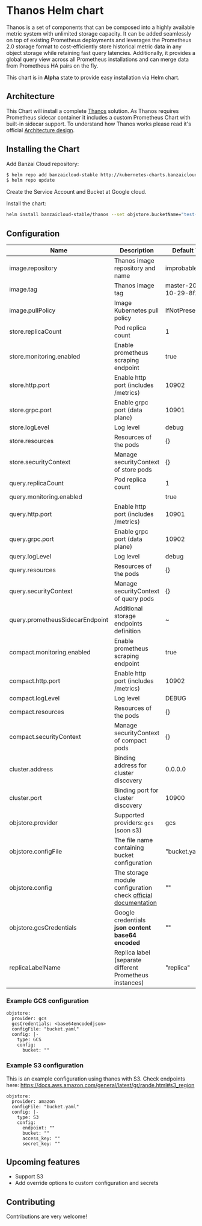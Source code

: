 # Thanos Helm chart

Thanos is a set of components that can be composed into a highly available metric system with unlimited storage capacity. It can be added seamlessly on top of existing Prometheus deployments and leverages the Prometheus 2.0 storage format to cost-efficiently store historical metric data in any object storage while retaining fast query latencies. Additionally, it provides a global query view across all Prometheus installations and can merge data from Prometheus HA pairs on the fly.

This chart is in **Alpha** state to provide easy installation via Helm chart.

## Architecture

This Chart will install a complete [Thanos](https://github.com/improbable-eng/thanos) solution. As Thanos requires Prometheus sidecar container it includes a custom Prometheus Chart with built-in sidecar support. To understand how Thanos works please read it's official [Architecture design](https://github.com/improbable-eng/thanos/blob/master/docs/design.md).

## Installing the Chart

Add Banzai Cloud repository:

```bash
$ helm repo add banzaicloud-stable http://kubernetes-charts.banzaicloud.com/branch/master
$ helm repo update
```

Create the Service Account and Bucket at Google cloud.

Install the chart:
```bash
helm install banzaicloud-stable/thanos --set objstore.bucketName="test-bucket" --set objstore.gcsCredentials="<base64encoded>"

```

## Configuration

|Name|Description| Default Value|
|----|-----------|--------------|
| image.repository| Thanos image repository and name | improbable/thanos|
| image.tag| Thanos image tag | master-2018-10-29-8f247d6|
| image.pullPolicy| Image Kubernetes pull policy | IfNotPresent|
| store.replicaCount | Pod replica count | 1 |
| store.monitoring.enabled | Enable prometheus scraping endpoint | true |
| store.http.port | Enable http port (includes /metrics) | 10902 |
| store.grpc.port | Enable grpc port (data plane) | 10901 |
| store.logLevel | Log level | debug |
| store.resources | Resources of the pods | {} |
| store.securityContext | Manage securityContext of store pods | {} |
| query.replicaCount | Pod replica count| 1 |
| query.monitoring.enabled | | true |
| query.http.port | Enable http port (includes /metrics) | 10901 |
| query.grpc.port | Enable grpc port (data plane) | 10902 |
| query.logLevel | Log level| debug |
| query.resources | Resources of the pods | {} |
| query.securityContext | Manage securityContext of query pods | {} |
| query.prometheusSidecarEndpoint | Additional storage endpoints definition | ~ |
| compact.monitoring.enabled | Enable prometheus scraping endpoint | true |
| compact.http.port | Enable http port (includes /metrics) | 10902 |
| compact.logLevel | Log level | DEBUG |
| compact.resources | Resources of the pods | {} |
| compact.securityContext | Manage securityContext of compact pods | {} |
| cluster.address | Binding address for cluster discovery | 0.0.0.0 |
| cluster.port | Binding port for cluster discovery | 10900 |
| objstore.provider | Supported providers: `gcs` (soon s3) | gcs |
| objstore.configFile | The file name containing bucket configuration |  "bucket.yaml" |
| objstore.config | The storage module configuration check [official documentation](https://github.com/improbable-eng/thanos/blob/master/docs/storage.md) | "" |
| objstore.gcsCredentials | Google credentials **json content base64 encoded** | "" |
| replicaLabelName | Replica label (separate different Prometheus instances)| "replica" |

### Example GCS configuration
```
objstore:
  provider: gcs
  gcsCredentials: <base64encodedjson>
  configFile: "bucket.yaml"
  config: |-
    type: GCS
    config:
      bucket: ""

```

### Example S3 configuration
This is an example configuration using thanos with S3. Check endpoints here: https://docs.aws.amazon.com/general/latest/gr/rande.html#s3_region

```
objstore:
  provider: amazon
  configFile: "bucket.yaml"
  config: |-
    type: S3
    config:
      endpoint: ""
      bucket: ""
      access_key: ""
      secret_key: ""
```


## Upcoming features
- Support S3
- Add override options to custom configuration and secrets

## Contributing
Contributions are very welcome!
